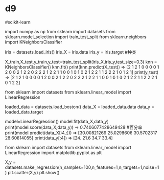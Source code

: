 # d9
#scikit-learn

import numpy as np
from sklearn import datasets
from sklearn.model_selection import train_test_split
from sklearn.neighbors import KNeighborsClassifier

iris = datasets.load_iris()
iris_X = iris.data
iris_y = iris.target   #种类

X_train,X_test,y_train,y_test=train_test_split(iris_X,iris_y,test_size=0.3)
knn = KNeighborsClassifier()
knn.fit()
print(knn.predict(X_test)) => [2 1 2 1 0 0 0 0 1 2 0 0 2 1 2 2 0 2 2 2 1 2 2 1 1 0 0 1 0 1 0 2 1 2 2 1 1
                               2 2 2 1 0 1 2 1]
print(y_test) => [2 1 2 1 0 0 0 0 1 2 0 0 2 1 2 2 0 2 2 2 1 2 2 1 1 0 0 1 0 1 0 2 1 2 2 1 1
                  2 2 2 1 0 1 2 2]
                  
from sklearn import datasets
from sklearn.linear_model import LinearRegression

loaded_data = datasets.load_boston()
data_X = loaded_data.data
data_y = loaded_data.target

model=LinearRegression()
model.fit(data_X,data_y)
print(model.score(data_X,data_y)) => 0.7406077428649428    #百分率
print(model.predict(data_X[:4,:])) => [30.00821269 25.0298606  30.5702317  28.60814055]
print(data_y[:4]) => [24.  21.6 34.7 33.4]

from sklearn import datasets
from sklearn.linear_model import LinearRegression
import matplotlib.pyplot as plt

X,y = datasets.make_regression(n_samples=100,n_features=1,n_targets=1,noise=1)
plt.scatter(X,y)
plt.show()

